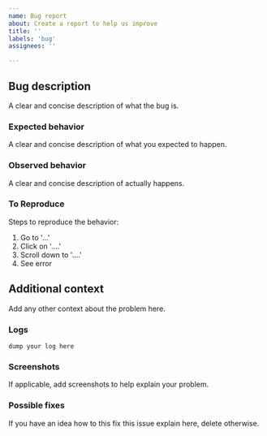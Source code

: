 ```yaml
---
name: Bug report
about: Create a report to help us improve
title: ''
labels: 'bug'
assignees: ''

---
```


## Bug description
A clear and concise description of what the bug is.

### Expected behavior
A clear and concise description of what you expected to happen.

### Observed behavior
A clear and concise description of actually happens.

### To Reproduce
Steps to reproduce the behavior:
1. Go to '...'
2. Click on '....'
3. Scroll down to '....'
4. See error

## Additional context
Add any other context about the problem here.

### Logs
```
dump your log here
```
### Screenshots
If applicable, add screenshots to help explain your problem.

### Possible fixes
If you have an idea how to this fix this issue explain here, delete otherwise.
